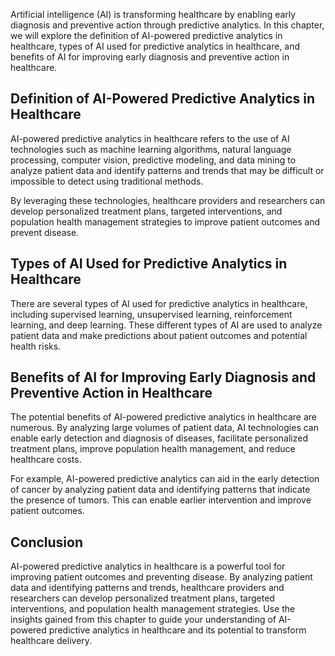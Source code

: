 
Artificial intelligence (AI) is transforming healthcare by enabling early diagnosis and preventive action through predictive analytics. In this chapter, we will explore the definition of AI-powered predictive analytics in healthcare, types of AI used for predictive analytics in healthcare, and benefits of AI for improving early diagnosis and preventive action in healthcare.

Definition of AI-Powered Predictive Analytics in Healthcare
-----------------------------------------------------------

AI-powered predictive analytics in healthcare refers to the use of AI technologies such as machine learning algorithms, natural language processing, computer vision, predictive modeling, and data mining to analyze patient data and identify patterns and trends that may be difficult or impossible to detect using traditional methods.

By leveraging these technologies, healthcare providers and researchers can develop personalized treatment plans, targeted interventions, and population health management strategies to improve patient outcomes and prevent disease.

Types of AI Used for Predictive Analytics in Healthcare
-------------------------------------------------------

There are several types of AI used for predictive analytics in healthcare, including supervised learning, unsupervised learning, reinforcement learning, and deep learning. These different types of AI are used to analyze patient data and make predictions about patient outcomes and potential health risks.

Benefits of AI for Improving Early Diagnosis and Preventive Action in Healthcare
--------------------------------------------------------------------------------

The potential benefits of AI-powered predictive analytics in healthcare are numerous. By analyzing large volumes of patient data, AI technologies can enable early detection and diagnosis of diseases, facilitate personalized treatment plans, improve population health management, and reduce healthcare costs.

For example, AI-powered predictive analytics can aid in the early detection of cancer by analyzing patient data and identifying patterns that indicate the presence of tumors. This can enable earlier intervention and improve patient outcomes.

Conclusion
----------

AI-powered predictive analytics in healthcare is a powerful tool for improving patient outcomes and preventing disease. By analyzing patient data and identifying patterns and trends, healthcare providers and researchers can develop personalized treatment plans, targeted interventions, and population health management strategies. Use the insights gained from this chapter to guide your understanding of AI-powered predictive analytics in healthcare and its potential to transform healthcare delivery.
